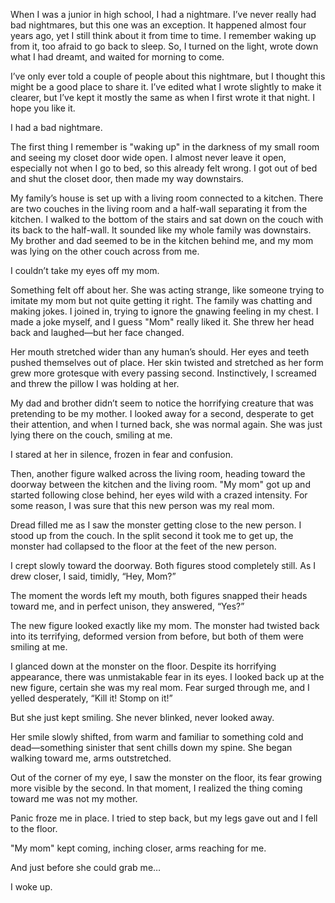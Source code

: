 When I was a junior in high school, I had a nightmare. I’ve never really had bad nightmares, but this one was an exception. It happened almost four years ago, yet I still think about it from time to time. I remember waking up from it, too afraid to go back to sleep. So, I turned on the light, wrote down what I had dreamt, and waited for morning to come.

I’ve only ever told a couple of people about this nightmare, but I thought this might be a good place to share it. I’ve edited what I wrote slightly to make it clearer, but I’ve kept it mostly the same as when I first wrote it that night. I hope you like it.





I had a bad nightmare.

The first thing I remember is "waking up" in the darkness of my small room and seeing my closet door wide open. I almost never leave it open, especially not when I go to bed, so this already felt wrong. I got out of bed and shut the closet door, then made my way downstairs.

My family’s house is set up with a living room connected to a kitchen. There are two couches in the living room and a half-wall separating it from the kitchen. I walked to the bottom of the stairs and sat down on the couch with its back to the half-wall. It sounded like my whole family was downstairs. My brother and dad seemed to be in the kitchen behind me, and my mom was lying on the other couch across from me.

I couldn’t take my eyes off my mom.

Something felt off about her. She was acting strange, like someone trying to imitate my mom but not quite getting it right. The family was chatting and making jokes. I joined in, trying to ignore the gnawing feeling in my chest. I made a joke myself, and I guess "Mom" really liked it. She threw her head back and laughed—but her face changed.

Her mouth stretched wider than any human’s should. Her eyes and teeth pushed themselves out of place. Her skin twisted and stretched as her form grew more grotesque with every passing second. Instinctively, I screamed and threw the pillow I was holding at her.

My dad and brother didn’t seem to notice the horrifying creature that was pretending to be my mother. I looked away for a second, desperate to get their attention, and when I turned back, she was normal again. She was just lying there on the couch, smiling at me.

I stared at her in silence, frozen in fear and confusion.

Then, another figure walked across the living room, heading toward the doorway between the kitchen and the living room. "My mom" got up and started following close behind, her eyes wild with a crazed intensity. For some reason, I was sure that this new person was my real mom.

Dread filled me as I saw the monster getting close to the new person. I stood up from the couch. In the split second it took me to get up, the monster had collapsed to the floor at the feet of the new person.

I crept slowly toward the doorway. Both figures stood completely still. As I drew closer, I said, timidly, “Hey, Mom?”

The moment the words left my mouth, both figures snapped their heads toward me, and in perfect unison, they answered, “Yes?”

The new figure looked exactly like my mom. The monster had twisted back into its terrifying, deformed version from before, but both of them were smiling at me.

I glanced down at the monster on the floor. Despite its horrifying appearance, there was unmistakable fear in its eyes. I looked back up at the new figure, certain she was my real mom. Fear surged through me, and I yelled desperately, “Kill it! Stomp on it!”

But she just kept smiling. She never blinked, never looked away.

Her smile slowly shifted, from warm and familiar to something cold and dead—something sinister that sent chills down my spine. She began walking toward me, arms outstretched.

Out of the corner of my eye, I saw the monster on the floor, its fear growing more visible by the second. In that moment, I realized the thing coming toward me was not my mother.

Panic froze me in place. I tried to step back, but my legs gave out and I fell to the floor.

"My mom" kept coming, inching closer, arms reaching for me.

And just before she could grab me…

I woke up.

